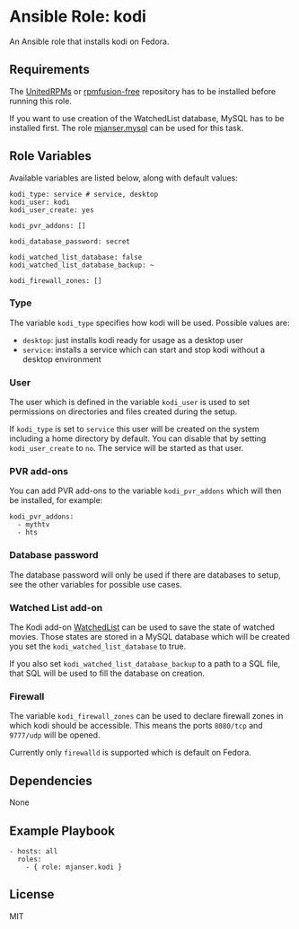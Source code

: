 # Ansible Role: kodi

An Ansible role that installs kodi on Fedora.

## Requirements

The [UnitedRPMs](https://unitedrpms.github.io/) or [rpmfusion-free](http://rpmfusion.org/) repository has to be
installed before running this role.

If you want to use creation of the WatchedList database, MySQL has to be installed first.
The role [mjanser.mysql](https://github.com/mjanser/ansible-role-mysql) can be used for this task.

## Role Variables

Available variables are listed below, along with default values:

    kodi_type: service # service, desktop
    kodi_user: kodi
    kodi_user_create: yes

    kodi_pvr_addons: []

    kodi_database_password: secret

    kodi_watched_list_database: false
    kodi_watched_list_database_backup: ~

    kodi_firewall_zones: []

### Type

The variable `kodi_type` specifies how kodi will be used. Possible values are:

- `desktop`: just installs kodi ready for usage as a desktop user
- `service`: installs a service which can start and stop kodi without a desktop environment

### User

The user which is defined in the variable `kodi_user` is used to set permissions on directories and files created
during the setup.

If `kodi_type` is set to `service` this user will be created on the system including a home directory by default.
You can disable that by setting `kodi_user_create` to `no`. The service will be started as that user.

### PVR add-ons

You can add PVR add-ons to the variable `kodi_pvr_addons` which will then be installed, for example:

    kodi_pvr_addons:
      - mythtv
      - hts

### Database password

The database password will only be used if there are databases to setup, see the other variables for possible use cases.

### Watched List add-on

The Kodi add-on [WatchedList](http://kodi.wiki/view/Add-on:WatchedList) can be used to save the state of watched movies.
Those states are stored in a MySQL database which will be created you set the `kodi_watched_list_database` to true.

If you also set `kodi_watched_list_database_backup` to a path to a SQL file, that SQL will be used to fill the database
on creation.

### Firewall

The variable `kodi_firewall_zones` can be used to declare firewall zones in which kodi should be accessible.
This means the ports `8080/tcp` and `9777/udp` will be opened.

Currently only `firewalld` is supported which is default on Fedora.

## Dependencies

None

## Example Playbook

    - hosts: all
      roles:
        - { role: mjanser.kodi }

## License

MIT
